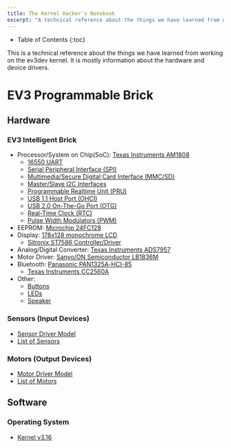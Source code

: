 ```yaml
---
title: The Kernel Hacker's Notebook
excerpt: "A technical reference about the things we have learned from working on the ev3dev kernel. It is mostly information about the hardware and device drivers."
---
```


* Table of Contents
{:toc}

This is a technical reference about the things we have learned from working on
the ev3dev kernel. It is mostly information about the hardware and device drivers.

# EV3 Programmable Brick

## Hardware

### EV3 Intelligent Brick

* Processor/System on Chip(SoC): [Texas Instruments AM1808](ev3-processor)
    * [16550 UART](ev3-uart)
    * [Serial Peripheral Interface (SPI)](ev3-spi)
    * [Multimedia/Secure Digital Card Interface (MMC/SD)](ev3-sd-card-reader)
    * [Master/Slave I2C Interfaces](ev3-i2c)
    * [Programmable Realtime Unit (PRU)](ev3-pru)
    * [USB 1.1 Host Port (OHCI)](ev3-usb-host-port)
    * [USB 2.0 On-The-Go Port (OTG)](ev3-usb-otg-port)
    * [Real-Time Clock (RTC)](ev3-rtc)
    * [Pulse Width Modulators (PWM)](ev3-pwm)
* EEPROM: [Microchip 24FC128](ev3-eeprom)
* Display: [178x128 monochrome LCD](ev3-lcd)
    * [Sitronix ST7586 Controller/Driver](ev3-lcd)
* Analog/Digital Converter: [Texas Instruments ADS7957](ev3-adc)
* Motor Driver: [Sanyo/ON Semiconductor LB1836M](ev3-motor-driver)
* Bluetooth: [Panasonic PAN1325A-HCI-85](ev3-bluetooth)
    * [Texas Instruments CC2560A](ev3-bluetooth)
* Other:
    * [Buttons](ev3-buttons)
    * [LEDs](ev3-leds)
    * [Speaker](ev3-sound)

### Sensors (Input Devices)

* [Sensor Driver Model](/docs/drivers/lego-sensor-class)
* [List of Sensors](/docs/sensors/#supported-sensors)

### Motors (Output Devices)

* [Motor Driver Model](/docs/drivers/tacho-motor-class)
* [List of Motors](/docs/motors/#motors)


## Software

### Operating System

* [Kernel v3.16](ev3dev-linux-kernel)
